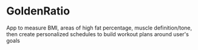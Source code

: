 # GoldenRatio
App to measure BMI, areas of high fat percentage, muscle definition/tone, then create personalized schedules to build workout plans around user's goals
